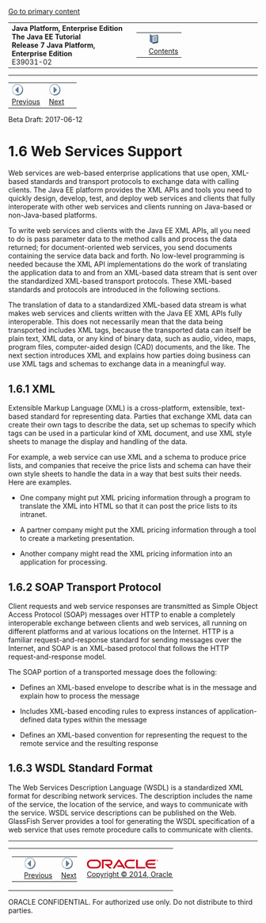 [Go to primary content](#BEGIN)

<table>
<colgroup>
<col width="50%" />
<col width="50%" />
</colgroup>
<tbody>
<tr class="odd">
<td><strong>Java Platform, Enterprise Edition The Java EE Tutorial</strong><br />
<strong>Release 7 Java Platform, Enterprise Edition</strong><br />
E39031-02</td>
<td><table>
<tbody>
<tr class="odd">
<td> </td>
<td><a href="toc.md"><img src="img/toc.gif" alt="Go To Table Of Contents" /><br />
<span class="icon">Contents</span></a></td>
</tr>
</tbody>
</table></td>
</tr>
</tbody>
</table>

-----

<table>
<tbody>
<tr class="odd">
<td><a href="overview005.md"><img src="img/leftnav.gif" alt="Previous" /><br />
<span class="icon">Previous</span></a> </td>
<td><a href="overview007.md"><img src="img/rightnav.gif" alt="Next" /><br />
<span class="icon">Next</span></a></td>
<td> </td>
</tr>
</tbody>
</table>

Beta Draft: 2017-06-12

# 1.6 Web Services Support

Web services are web-based enterprise applications that use open,
XML-based standards and transport protocols to exchange data with
calling clients. The Java EE platform provides the XML APIs and tools
you need to quickly design, develop, test, and deploy web services and
clients that fully interoperate with other web services and clients
running on Java-based or non-Java-based platforms.

To write web services and clients with the Java EE XML APIs, all you
need to do is pass parameter data to the method calls and process the
data returned; for document-oriented web services, you send documents
containing the service data back and forth. No low-level programming is
needed because the XML API implementations do the work of translating
the application data to and from an XML-based data stream that is sent
over the standardized XML-based transport protocols. These XML-based
standards and protocols are introduced in the following sections.

The translation of data to a standardized XML-based data stream is what
makes web services and clients written with the Java EE XML APIs fully
interoperable. This does not necessarily mean that the data being
transported includes XML tags, because the transported data can itself
be plain text, XML data, or any kind of binary data, such as audio,
video, maps, program files, computer-aided design (CAD) documents, and
the like. The next section introduces XML and explains how parties doing
business can use XML tags and schemas to exchange data in a meaningful
way.

## 1.6.1 XML

Extensible Markup Language (XML) is a cross-platform, extensible,
text-based standard for representing data. Parties that exchange XML
data can create their own tags to describe the data, set up schemas to
specify which tags can be used in a particular kind of XML document, and
use XML style sheets to manage the display and handling of the data.

For example, a web service can use XML and a schema to produce price
lists, and companies that receive the price lists and schema can have
their own style sheets to handle the data in a way that best suits their
needs. Here are examples.

  - One company might put XML pricing information through a program to
    translate the XML into HTML so that it can post the price lists to
    its intranet.

  - A partner company might put the XML pricing information through a
    tool to create a marketing presentation.

  - Another company might read the XML pricing information into an
    application for processing.

## 1.6.2 SOAP Transport Protocol

Client requests and web service responses are transmitted as Simple
Object Access Protocol (SOAP) messages over HTTP to enable a completely
interoperable exchange between clients and web services, all running on
different platforms and at various locations on the Internet. HTTP is a
familiar request-and-response standard for sending messages over the
Internet, and SOAP is an XML-based protocol that follows the HTTP
request-and-response model.

The SOAP portion of a transported message does the following:

  - Defines an XML-based envelope to describe what is in the message and
    explain how to process the message

  - Includes XML-based encoding rules to express instances of
    application-defined data types within the message

  - Defines an XML-based convention for representing the request to the
    remote service and the resulting response

## 1.6.3 WSDL Standard Format

The Web Services Description Language (WSDL) is a standardized XML
format for describing network services. The description includes the
name of the service, the location of the service, and ways to
communicate with the service. WSDL service descriptions can be published
on the Web. GlassFish Server provides a tool for generating the WSDL
specification of a web service that uses remote procedure calls to
communicate with clients.

-----

<table style="width:66%;">
<colgroup>
<col width="33%" />
<col width="0%" />
<col width="33%" />
</colgroup>
<tbody>
<tr class="odd">
<td><table style="width:96%;">
<colgroup>
<col width="0%" />
<col width="48%" />
<col width="48%" />
</colgroup>
<tbody>
<tr class="odd">
<td> </td>
<td><a href="overview005.md"><img src="img/leftnav.gif" alt="Previous" /><br />
<span class="icon">Previous</span></a> </td>
<td><a href="overview007.md"><img src="img/rightnav.gif" alt="Next" /><br />
<span class="icon">Next</span></a></td>
</tr>
</tbody>
</table></td>
<td><img src="img/oracle.gif" alt="Oracle Logo" class="copyrightlogo" /> <a href="img/cpyr.htm"><br />
<span class="copyrightlogo">Copyright © 2014, Oracle and/or its affiliates. All rights reserved.</span></a></td>
<td><table>
<tbody>
<tr class="odd">
<td> </td>
<td><a href="toc.md"><img src="img/toc.gif" alt="Go To Table Of Contents" /><br />
<span class="icon">Contents</span></a></td>
</tr>
</tbody>
</table></td>
</tr>
</tbody>
</table>

ORACLE CONFIDENTIAL. For authorized use only. Do not distribute to third parties.
